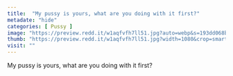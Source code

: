 ```yaml
---
title:  "My pussy is yours, what are you doing with it first?"
metadate: "hide"
categories: [ Pussy ]
image: "https://preview.redd.it/w1aqfvfh7ll51.jpg?auto=webp&s=193dd068bbce0a92c84d601398a8b1bb89ea1710"
thumb: "https://preview.redd.it/w1aqfvfh7ll51.jpg?width=1080&crop=smart&auto=webp&s=08946ad841c95529eabaa885f163e2cd98e1c5ea"
visit: ""
---
```

My pussy is yours, what are you doing with it first?
